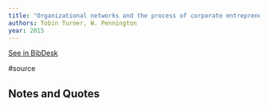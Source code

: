 ```yaml
---
title: "Organizational networks and the process of corporate entrepreneurship: How the motivation, opportunity, and ability to act affect firm knowledge, learning, and innovation"
authors: Tobin Turner, W. Pennington
year: 2015
---
```

[See in BibDesk](x-bdsk://Turner-2015aa)

#source

## Notes and Quotes


